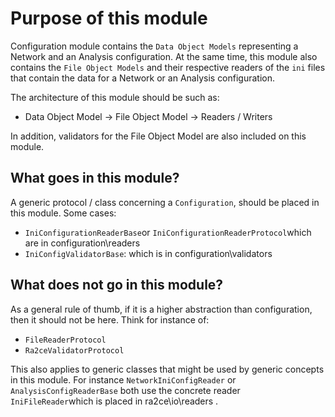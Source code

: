 # Purpose of this module

Configuration module contains the `Data Object Models` representing a Network and an Analysis configuration.
At the same time, this module also contains the `File Object Models` and their respective readers of the `ini` files that contain
the data for a Network or an Analysis configuration.

The architecture of this module should be such as:
* Data Object Model -> File Object Model -> Readers / Writers

In addition, validators for the File Object Model are also included on this module.

## What goes in this module?
A generic protocol / class concerning a `Configuration`, should be placed in this module. Some cases:
* `IniConfigurationReaderBase`or `IniConfigurationReaderProtocol`which are in configuration\readers
* `IniConfigValidatorBase`: which is in configuration\validators

## What does not go in this module?
As a general rule of thumb, if it is a higher abstraction than configuration, then it should  not be here. Think for instance of:
* `FileReaderProtocol`
* `Ra2ceValidatorProtocol`

This also applies to generic classes that might be used by generic concepts in this module. For instance `NetworkIniConfigReader` or `AnalysisConfigReaderBase` both use the concrete reader `IniFileReader`which is placed in ra2ce\io\readers .